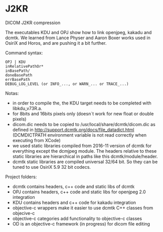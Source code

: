 # J2KR
DICOM J2KR compression

The executables KDU and OPJ show how to link openjpeg, kakadu and dcmtk. We learned from Lance Physer and Aaron Boxer works used in OsiriX and Horos, and are pushing it a bit further.

Command syntax:

```
OPJ | KDU
inRelativePathOr*
inBasePath/
doneBasePath
errBasePath
DEBUG_LOG_LEVEL (or INFO_..., or WARN_... or TRACE_...)
```

Notas:
* in order to compile the, the KDU target needs to be completed with libkdu_v73R.a.
* for 8bits and 16bits pixels only (doesn´t work for new float or double pixels)
* dicom.dic needs to be copied to /usr/local/share/dcmtk/dicom.dic as defined in http://support.dcmtk.org/docs/file_datadict.html (DCMDICTPATH environment variable is not read correctly when executing from XCode)
* we used static libraries compiled from 2016-11 version of dcmtk for everything except the dcmjpeg module. The headers relative to these static libraries are hierarchical in paths like this dcmtk/module/header.
* dcmtk static libraries are compiled universal 32/64 bit. So they can be tuned to use OsiriX 5.9 32 bit codecs.


Project folders:
* dcmtk contains headers, c++ code and static libs of dcmtk
* OPJ contains headers, c++ code and static libs for openjpeg 2.0 integration
* KDU contains headers and c++ code for kakadu integration
* objective-c wrappers make it easier to use dcmtk C++ classes from objecive-c
* objective-c categories add functionality to objective-c classes
* OD is an objective-c framework (in progress) for dicom file editing
